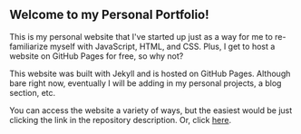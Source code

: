 ## Welcome to my Personal Portfolio!

This is my personal website that I've started up just as a way for me to re-familiarize myself with JavaScript, HTML, and CSS. Plus, I get to host a website on GitHub Pages for free, so why not?

This website was built with Jekyll and is hosted on GitHub Pages. Although bare right now, eventually I will be adding in my personal projects, a blog section, etc.

You can access the website a variety of ways, but the easiest would be just clicking the link in the repository description.
Or, click [here](https://kevinlinvxd.me).
